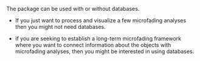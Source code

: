 The package can be used with or without databases.

* If you just want to process and visualize a few microfading analyses then you might not need databases.

* if you are seeking to establish a long-term microfading framework where you want to connect information about the objects with microfading analyses, then you  might be interested in using databases.
